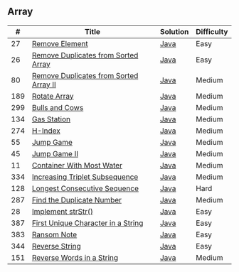 ## Array

| #    | Title                                                        | Solution                               | Difficulty |
| ---- | ------------------------------------------------------------ | -------------------------------------- | ---------- |
| 27   | [Remove Element](https://leetcode.com/problems/remove-element/) | [Java](src/array/RemoveDuplicates.java)    | Easy       |
| 26   | [Remove Duplicates from Sorted Array](https://leetcode.com/problems/remove-duplicates-from-sorted-array/description/) | [Java](src/array/RemoveDuplicates.java)    | Easy       |
| 80   | [Remove Duplicates from Sorted Array II](https://leetcode.com/problems/remove-duplicates-from-sorted-array-ii/description/) | [Java](src/array/RemoveDuplicatesII.java) | Medium     |
| 189  | [Rotate Array](https://leetcode.com/problems/rotate-array/) | [Java](src/array/RotateArray.java) | Medium     |
| 299  | [Bulls and Cows](https://leetcode.com/problems/bulls-and-cows/) | [Java](src/array/BullsAndCows.java) | Medium     |
| 134  | [Gas Station](https://leetcode.com/problems/gas-station/) | [Java](src/array/GasStation.java) | Medium     |
| 274  | [H-Index](https://leetcode.com/problems/h-index/) | [Java](src/array/HIndex.java) | Medium     |
| 55   | [Jump Game](https://leetcode.com/problems/jump-game/) | [Java](src/array/JumpGame.java) | Medium     |
| 45   | [Jump Game II](https://leetcode.com/problems/jump-game-ii/) | [Java](src/array/JumpGameII.java) | Medium     |
| 11   | [Container With Most Water](https://leetcode.com/problems/container-with-most-water/) | [Java](src/array/ContainerWithMostWater.java) | Medium     |
| 334  | [Increasing Triplet Subsequence](https://leetcode.com/problems/increasing-triplet-subsequence/) | [Java](src/array/IncreasingTripletSubsequence.java) | Medium     |
| 128  | [Longest Consecutive Sequence](https://leetcode.com/problems/longest-consecutive-sequence/) | [Java](src/array/LongestConsecutiveSequence.java) | Hard     |
| 287  | [Find the Duplicate Number](https://leetcode.com/problems/find-the-duplicate-number/) | [Java](src/array/FindTheDuplicateNumber.java) | Medium     |
| 28   | [Implement strStr()](https://leetcode.com/problems/implement-strstr/) | [Java](src/string/ImplementStrStr.java) | Easy     |
| 387  | [First Unique Character in a String](https://leetcode.com/problems/first-unique-character-in-a-string/) | [Java](src/string/FirstUniqueCharacterInAString.java) | Easy     |
| 383  | [Ransom Note](https://leetcode.com/problems/ransom-note/) | [Java](src/string/RansomNote.java) | Easy     |
| 344  | [Reverse String](https://leetcode.com/problems/reverse-string/) | [Java](src/string/ReverseString.java) | Easy     |
| 151  | [Reverse Words in a String](https://leetcode.com/problems/reverse-words-in-a-string/) | [Java](src/string/ReverseWordsInAString.java) | Medium     |
